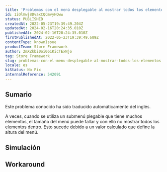 ```yaml
---
title: 'Problemas con el menú desplegable al mostrar todos los elementos'
id: 1iOlmwj8DvaxCQCmvyHQww
status: PUBLISHED
createdAt: 2022-05-23T19:39:49.204Z
updatedAt: 2024-02-16T20:24:35.010Z
publishedAt: 2024-02-16T20:24:35.010Z
firstPublishedAt: 2022-05-23T19:39:49.609Z
contentType: knownIssue
productTeam: Store Framework
author: 2mXZkbi0oi061KicTExNjo
tag: Store Framework
slug: problemas-con-el-menu-desplegable-al-mostrar-todos-los-elementos
locale: es
kiStatus: No Fix
internalReference: 542091
---
```


## Sumario

<div class="alert alert-info">
  <p>Este problema conocido ha sido traducido automáticamente del inglés.</p>
</div>


A veces, cuando se utiliza un submenú plegable que tiene muchos elementos, el tamaño del menú puede fallar y con ello no mostrar todos los elementos dentro. Esto sucede debido a un valor calculado que define la altura del menú.



## Simulación



## Workaround




